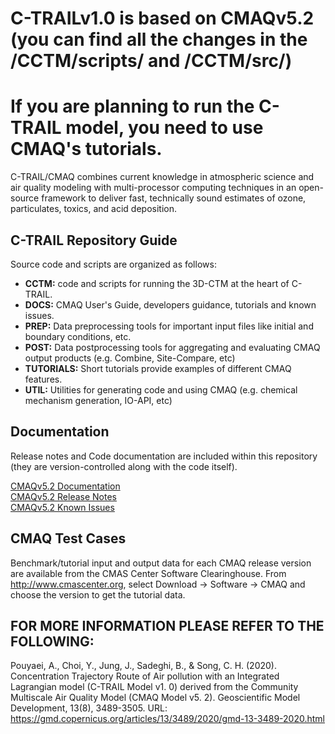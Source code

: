 C-TRAILv1.0 is based on CMAQv5.2 (you can find all the changes in the /CCTM/scripts/ and /CCTM/src/)
========
If you are planning to run the C-TRAIL model, you need to use CMAQ's tutorials.
========

C-TRAIL/CMAQ combines current knowledge in atmospheric science and air quality modeling with multi-processor
computing techniques in an open-source framework to deliver fast, technically sound estimates of ozone,
particulates, toxics, and acid deposition.
## C-TRAIL Repository Guide
Source code and scripts are organized as follows:
* **CCTM:** code and scripts for running the 3D-CTM at the heart of C-TRAIL.
* **DOCS:** CMAQ User's Guide, developers guidance, tutorials and known issues.
* **PREP:** Data preprocessing tools for important input files like initial and boundary conditions, etc.
* **POST:** Data postprocessing tools for aggregating and evaluating CMAQ output products (e.g. Combine, Site-Compare, etc)
* **TUTORIALS:** Short tutorials provide examples of different CMAQ features.
* **UTIL:** Utilities for generating code and using CMAQ (e.g. chemical mechanism generation, IO-API, etc)

## Documentation
Release notes and Code documentation are included within this repository (they are version-controlled along with the code itself).  

[CMAQv5.2 Documentation](DOCS/README.md)   
[CMAQv5.2 Release Notes](CCTM/docs/Release_Notes/README.md)   
[CMAQv5.2 Known Issues](DOCS/Known_Issues/README.md)   

## CMAQ Test Cases
Benchmark/tutorial input and output data for each CMAQ release version are available from the CMAS Center Software Clearinghouse. From http://www.cmascenter.org, select Download -> Software -> CMAQ and choose the version to get the tutorial data.  

## FOR MORE INFORMATION PLEASE REFER TO THE FOLLOWING:
Pouyaei, A., Choi, Y., Jung, J., Sadeghi, B., & Song, C. H. (2020). Concentration Trajectory Route of Air pollution with an Integrated Lagrangian model (C-TRAIL Model v1. 0) derived from the Community Multiscale Air Quality Model (CMAQ Model v5. 2). Geoscientific Model Development, 13(8), 3489-3505.
URL: https://gmd.copernicus.org/articles/13/3489/2020/gmd-13-3489-2020.html

